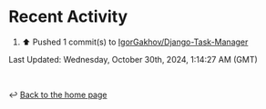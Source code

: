 # Recent Activity

<!--RECENT_ACTIVITY:start-->
1. ⬆️ Pushed 1 commit(s) to [IgorGakhov/Django-Task-Manager](https://github.com/IgorGakhov/Django-Task-Manager)<br>
<!--RECENT_ACTIVITY:end-->

<!--RECENT_ACTIVITY:last_update-->
Last Updated: Wednesday, October 30th, 2024, 1:14:27 AM (GMT)
<!--RECENT_ACTIVITY:last_update_end-->

<br>

↩️ [Back to the home page](/README.md)
